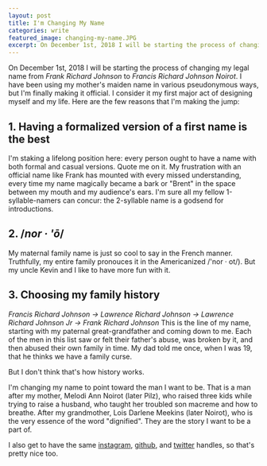 ```yaml
---
layout: post
title: I'm Changing My Name
categories: write
featured_image: changing-my-name.JPG
excerpt: On December 1st, 2018 I will be starting the process of changing my legal name from Frank Richard Johnson to Francis Richard Johnson Noirot.
---
```


On December 1st, 2018 I will be starting the process of changing my legal name from _Frank Richard Johnson_ to _Francis Richard Johnson Noirot_. I have been using my mother's maiden name in various pseudonymous ways, but I'm finally making it official. I consider it my first major act of designing myself and my life. Here are the few reasons that I'm making the jump:
## 1. Having a formalized version of a first name is the best
I'm staking a lifelong position here: every person ought to have a name with both formal and casual versions. Quote me on it. My frustration with an official name like Frank has mounted with every missed understanding, every time my name magically became a bark or "Brent" in the space between my mouth and my audience's ears. I'm sure all my fellow 1-syllable-namers can concur: the 2-syllable name is a godsend for introductions.
## 2. /_nor &middot; '&#333;_/
My maternal family name is just so cool to say in the French manner. Truthfully, my entire family pronouces it  in the Americanized /'nor &middot; ot/). But my uncle Kevin and I like to have more fun with it.
## 3. Choosing my family history
_Francis Richard Johnson &rarr; Lawrence Richard Johnson &rarr; Lawrence Richard Johnson Jr &rarr; Frank Richard Johnson_
This is the line of my name, starting with my paternal great-grandfather and coming down to me. Each of the men in this list saw or felt their father's abuse, was broken by it, and then abused their own family in time. My dad told me once, when I was 19, that he thinks we have a family curse.

But I don't think that's how history works.

I'm changing my name to point toward the man I want to be. That is a man after my mother, Melodi Ann Noirot (later Pilz), who raised three kids while trying to raise a husband, who taught her troubled son macreme and how to breathe. After my grandmother, Lois Darlene Meekins (later Noirot), who is the very essence of the word "dignified". They are the story I want to be a part of.

I also get to have the same [instagram](https://www.instagram.com/franknoirot), [github](https://github.com/franknoirot), and [twitter](https://twitter.com/franknoirot) handles, so that's pretty nice too.
